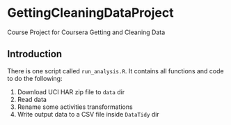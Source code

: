 # GettingCleaningDataProject
Course Project for Coursera Getting and Cleaning Data

## Introduction

There is one script called `run_analysis.R`. It contains all functions and code to do the following:

1. Download UCI HAR zip file to `data` dir
2. Read data
3. Rename some activities transformations
4. Write output data to a CSV file inside `DataTidy` dir

